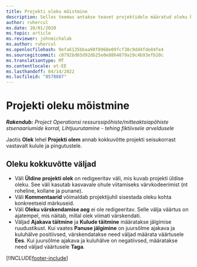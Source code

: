 ```yaml
---
title: Projekti oleku mõistmine
description: Selles teemas antakse teavet projektidele määratud oleku kohta rakenduses Dynamics 365 Project Operations.
author: ruhercul
ms.date: 10/01/2020
ms.topic: article
ms.reviewer: johnmichalak
ms.author: ruhercul
ms.openlocfilehash: 9efa6135bbaa98f8968e09fcf38c9dd4fde84fe4
ms.sourcegitcommit: c0792bd65d92db25e0e8864879a19c4b93efb10c
ms.translationtype: MT
ms.contentlocale: et-EE
ms.lasthandoff: 04/14/2022
ms.locfileid: "8578887"
---
```

# <a name="understand-project-status"></a>Projekti oleku mõistmine

_**Rakendub:** Project Operationsi ressurssipõhiste/mitteaktsiapõhiste stsenaariumide korral,  Lihtjuurutamine - tehing fiktiivsele arveldusele_


Jaotis **Olek** lehel **Projekti olem** annab kokkuvõtte projekti seisukorrast vastavalt kulule ja pingutustele.


## <a name="status-summary-fields"></a>Oleku kokkuvõtte väljad

- Väli **Üldine projekti olek** on redigeeritav väli, mis kuvab projekti üldise oleku. See väli kasutab kasvavale ohule viitamiseks värvkodeerimist (nt roheline, kollane ja punane). 
- Väli **Kommentaarid** võimaldab projektijuhil sisestada oleku kohta konkreetseid märkuseid. 
- Väli **Oleku värskendamise aeg** ei ole redigeeritav. Selle välja väärtus on ajatempel, mis näitab, millal olek viimati värskendati.
- Väljad **Ajakava täitmine** ja **Kulude täitmine** määratakse jälgimise ruudustikust. Kui vaates **Panuse jälgimine** on juursõlme ajakava ja kuluhälve positiivsed, värskendatakse need väljad määrata väärtusele **Ees**. Kui juursõlme ajakava ja kuluhälve on negatiivsed, määratakse need väljad väärtusele **Taga**.


[!INCLUDE[footer-include](../includes/footer-banner.md)]